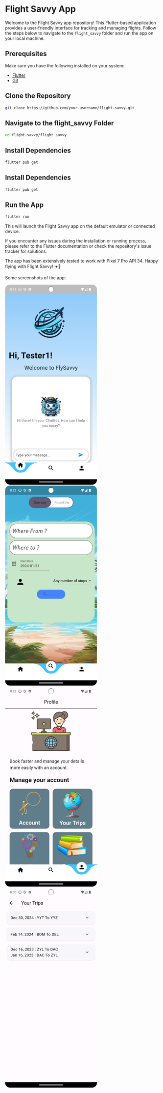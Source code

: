 # Flight Savvy App

Welcome to the Flight Savvy app repository! This Flutter-based application provides a user-friendly interface for tracking and managing flights. Follow the steps below to navigate to the `flight_savvy` folder and run the app on your local machine.

## Prerequisites
Make sure you have the following installed on your system:
- [Flutter](https://flutter.dev/docs/get-started/install)
- [Git](https://git-scm.com/book/en/v2/Getting-Started-Installing-Git)

## Clone the Repository
```bash
git clone https://github.com/your-username/flight-savvy.git
```

## Navigate to the flight_savvy Folder
```bash
cd flight-savvy/flight_savvy
```

## Install Dependencies
```bash
flutter pub get
```

## Install Dependencies
```bash
flutter pub get
```

## Run the App
```bash
flutter run
```

This will launch the Flight Savvy app on the default emulator or connected device.

If you encounter any issues during the installation or running process, please refer to the Flutter documentation or check the repository's issue tracker for solutions.

The app has been extensively tested to work with Pixel 7 Pro API 34.
Happy flying with Flight Savvy! ✈️📱

Some screenshots of the app:

<img src="img.png" width="300" >
<img src="img_1.png" width="300" >
<img src="img_2.png" width="300" >
<img src="img_3.png" width="300" >
